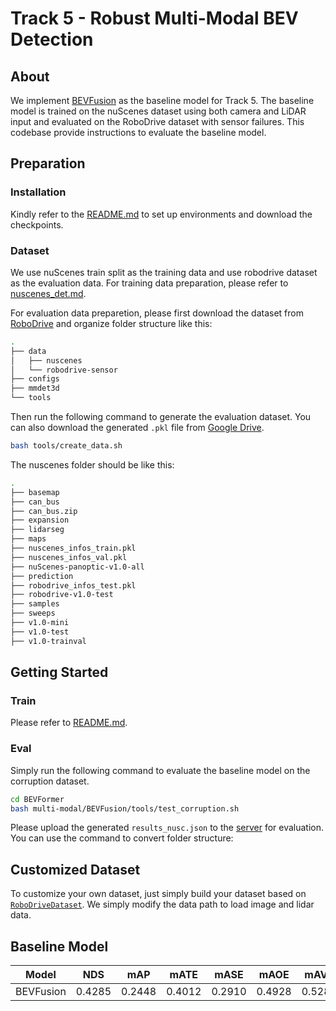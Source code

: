 # Track 5 - Robust Multi-Modal BEV Detection

## About

We implement [BEVFusion](https://ieeexplore.ieee.org/abstract/document/10160968) as the baseline model for Track 5. The baseline model is trained on the nuScenes dataset using both camera and LiDAR input and evaluated on the RoboDrive dataset with sensor failures. This codebase provide instructions to evaluate the baseline model.

## Preparation

### Installation

Kindly refer to the [README.md](BEVFusion/README.md) to set up environments and download the checkpoints. 

### Dataset

We use nuScenes train split as the training data and use robodrive dataset as the evaluation data. For training data preparation, please refer to [nuscenes_det.md](https://github.com/open-mmlab/mmdetection3d/blob/master/docs/en/datasets/nuscenes_det.md). 

For evaluation data preparetion, please first download the dataset from [RoboDrive](https://drive.google.com/file/d/1Hw59VToELsB_bJ9qTGuyn9zdDzaZSnT4/view?usp=sharing) and organize folder structure like this:

```bash
.
├── data
│   ├── nuscenes
│   └── robodrive-sensor
├── configs
├── mmdet3d
└── tools
```

Then run the following command to generate the evaluation dataset. You can also download the generated `.pkl` file from [Google Drive](https://drive.google.com/drive/folders/1IAGH-io2wR3YjhNTMPc5Vp7kIRwa5Vdw?usp=sharing).

```bash
bash tools/create_data.sh
```

The nuscenes folder should be like this:

```bash
.
├── basemap
├── can_bus
├── can_bus.zip
├── expansion
├── lidarseg
├── maps
├── nuscenes_infos_train.pkl
├── nuscenes_infos_val.pkl
├── nuScenes-panoptic-v1.0-all
├── prediction
├── robodrive_infos_test.pkl
├── robodrive-v1.0-test
├── samples
├── sweeps
├── v1.0-mini
├── v1.0-test
├── v1.0-trainval
```

## Getting Started

### Train

Please refer to [README.md](BEVFusion/README.md).

### Eval

Simply run the following command to evaluate the baseline model on the corruption dataset.

```bash
cd BEVFormer
bash multi-modal/BEVFusion/tools/test_corruption.sh
```

Please upload the generated `results_nusc.json` to the [server]() for evaluation. You can use the command to convert folder structure:


## Customized Dataset

To customize your own dataset, just simply build your dataset based on [`RoboDriveDataset`](BEVFusion/mmdet3d/datasets/robodrive_dataset.py#L19). We simply modify the data path to load image and lidar data.


## Baseline Model

| Model             | NDS    | mAP    | mATE   | mASE   | mAOE   | mAVE   | mAAE   |
| ----------------- | ------ | ------ | ------ | ------ | ------ | ------ | ------ |
| BEVFusion         | 0.4285 | 0.2448 | 0.4012 | 0.2910 | 0.4928 | 0.5289 | 0.2251 |